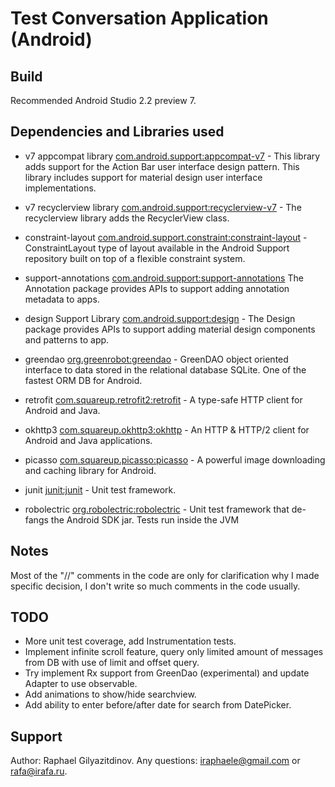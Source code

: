 # Test Conversation Application (Android)

## Build
Recommended Android Studio 2.2 preview 7.

## Dependencies and Libraries used
- v7 appcompat library [com.android.support:appcompat-v7](http://developer.android.com/tools/support-library/features.html#v7-appcompat) - This library adds support for the Action Bar user interface design pattern. This library includes support for material design user interface implementations.
- v7 recyclerview library [com.android.support:recyclerview-v7](http://developer.android.com/tools/support-library/features.html#v7-recyclerview) - The recyclerview library adds the RecyclerView class.
- constraint-layout [com.android.support.constraint:constraint-layout](http://tools.android.com/tech-docs/layout-editor) - ConstraintLayout type of layout available in the Android Support repository built on top of a flexible constraint system.
- support-annotations [com.android.support:support-annotations](https://developer.android.com/topic/libraries/support-library/features.html#annotations) The Annotation package provides APIs to support adding annotation metadata to apps.
- design Support Library [com.android.support:design](http://developer.android.com/tools/support-library/features.html#design) - The Design package provides APIs to support adding material design components and patterns to app.
- greendao [org.greenrobot:greendao](http://greenrobot.org/greendao) - GreenDAO object oriented interface to data stored in the relational database SQLite. One of the fastest ORM DB for Android.
- retrofit [com.squareup.retrofit2:retrofit](http://square.github.io/retrofit/) - A type-safe HTTP client for Android and Java.
- okhttp3 [com.squareup.okhttp3:okhttp](http://square.github.io/okhttp/) - An HTTP & HTTP/2 client for Android and Java applications.
- picasso [com.squareup.picasso:picasso](https://github.com/square/picasso) - A powerful image downloading and caching library for Android.

- junit [junit:junit]() - Unit test framework.
- robolectric [org.robolectric:robolectric](http://robolectric.org/) - Unit test framework that de-fangs the Android SDK jar. Tests run inside the JVM

## Notes
Most of the "//" comments in the code are only for clarification why I made specific decision, I don't write so much comments in the code usually.

## TODO
- More unit test coverage, add Instrumentation tests.
- Implement infinite scroll feature, query only limited amount of messages from DB with use of limit and offset query.
- Try implement Rx support from GreenDao (experimental) and update Adapter to use observable.
- Add animations to show/hide searchview.
- Add ability to enter before/after date for search from DatePicker.

## Support
Author: Raphael Gilyazitdinov.
Any questions: iraphaele@gmail.com or rafa@irafa.ru.